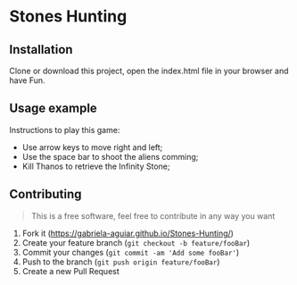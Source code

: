# Stones Hunting

## Installation
Clone or download this project, open the index.html file in your browser and have Fun.

## Usage example
Instructions to play this game:
* Use arrow keys to move right and left;
* Use the space bar to shoot the aliens comming;
* Kill Thanos to retrieve the Infinity Stone;

## Contributing
>This is a free software, feel free to contribute in any way you want
1. Fork it (https://gabriela-aguiar.github.io/Stones-Hunting/)
2. Create your feature branch (`git checkout -b feature/fooBar`)
3. Commit your changes (`git commit -am 'Add some fooBar'`)
4. Push to the branch (`git push origin feature/fooBar`)
5. Create a new Pull Request
